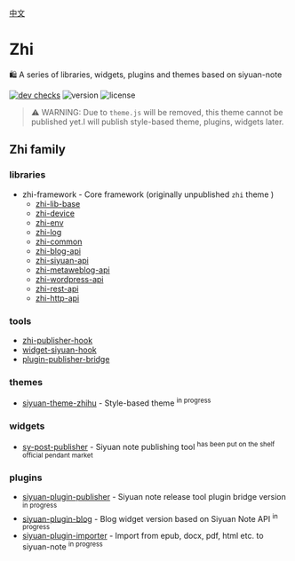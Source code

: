 [中文](README_zh_CN.md)

# Zhi

🛍️ A series of libraries, widgets, plugins and themes based on siyuan-note

[![dev checks](https://img.shields.io/github/checks-status/terwer/zhi/dev?label=build)](https://github.com/terwer/zhi/tree/dev)
![version](https://img.shields.io/github/release/terwer/zhi.svg?style=flat-square)
![license](https://img.shields.io/badge/license-GPL-blue.svg?style=popout-square)

> ⚠️ WARNING: Due to `theme.js` will be removed, this theme cannot be published yet.I will publish style-based theme, plugins, widgets later.

## Zhi family

### libraries
- zhi-framework - Core framework (originally unpublished `zhi` theme )
  - [zhi-lib-base](https://github.com/terwer/zhi/tree/main/libs/zhi-lib-base)
  - [zhi-device](https://github.com/terwer/zhi/tree/main/libs/zhi-device)
  - [zhi-env](https://github.com/terwer/zhi/tree/main/libs/zhi-env)
  - [zhi-log](https://github.com/terwer/zhi/tree/main/libs/zhi-log)
  - [zhi-common](https://github.com/terwer/zhi/tree/main/libs/zhi-common)
  - [zhi-blog-api](https://github.com/terwer/zhi/tree/main/libs/zhi-blog-api)
  - [zhi-siyuan-api](https://github.com/terwer/zhi/tree/main/libs/zhi-siyuan-api)
  - [zhi-metaweblog-api](https://github.com/terwer/zhi/tree/main/libs/zhi-metaweblog-api)
  - [zhi-wordpress-api](https://github.com/terwer/zhi/tree/main/libs/zhi-wordpress-api)
  - [zhi-rest-api](https://github.com/terwer/zhi/tree/main/libs/zhi-rest-api)
  - [zhi-http-api](https://github.com/terwer/zhi/tree/main/libs/zhi-http-api)

### tools

- [zhi-publisher-hook](https://github.com/terwer/zhi/tree/main/libs/zhi-publisher-hook)
- [widget-siyuan-hook](https://github.com/terwer/zhi/tree/main/libs/widget-siyuan-hook)
- [plugin-publisher-bridge](https://github.com/terwer/zhi/tree/main/libs/zplugin-publisher-bridge)

### themes
- [siyuan-theme-zhihu](https://github.com/terwer/siyuan-theme-zhihu) - Style-based theme <sup> in progress </sup>

### widgets
- [sy-post-publisher](https://github.com/terwer/sy-post-publisher) - Siyuan note publishing tool <sup> has been put on the shelf official pendant market </sup>

### plugins
- [siyuan-plugin-publisher](https://github.com/terwer/siyuan-plugin-publisher) - Siyuan note release tool plugin bridge version <sup> in progress </sup>
- [siyuan-plugin-blog](https://github.com/terwer/siyuan-plugin-blog) - Blog widget version based on Siyuan Note API <sup> in progress </sup>
- [siyuan-plugin-importer](https://github.com/terwer/siyuan-plugin-importer) - Import from epub, docx, pdf, html etc. to siyuan-note <sup> in progress </sup>
